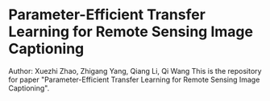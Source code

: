 # Parameter-Efficient Transfer Learning for Remote Sensing Image Captioning
Author: Xuezhi Zhao, Zhigang Yang, Qiang Li, Qi Wang
This is the repository for paper "Parameter-Efficient Transfer Learning for Remote Sensing Image Captioning".
